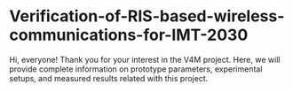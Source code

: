 # Verification-of-RIS-based-wireless-communications-for-IMT-2030
Hi, everyone! Thank you for your interest in the V4M project. Here, we will provide complete information on prototype parameters, experimental setups, and measured results related with this project. 
